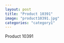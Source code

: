 ```yaml
---
layout: post
title: "Product 10391"
image: "product10391.jpg"
categories: "category1"
---
```

Product 10391

